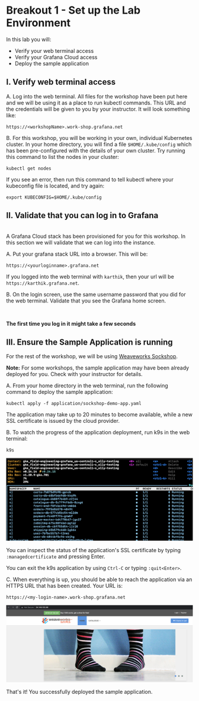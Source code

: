 # Breakout 1 - Set up the Lab Environment

In this lab you will:
- Verify your web terminal access
- Verify your Grafana Cloud access
- Deploy the sample application

## I. Verify web terminal access


A. Log into the web terminal. All files for the workshop have been put here and we will be using it as a place to run kubectl commands. This URL and the credentials will be given to you by your instructor. It will look something like:

```
https://<workshopName>.work-shop.grafana.net
```

B. For this workshop, you will be working in your own, individual Kubernetes cluster. In your home directory, you will find a file `$HOME/.kube/config` which has been pre-configured with the details of your own cluster. Try running this command to list the nodes in your cluster:

```shell
kubectl get nodes
```

If you see an error, then run this command to tell kubectl where your kubeconfig file is located, and try again:

```shell
export KUBECONFIG=$HOME/.kube/config
```

## II. Validate that you can log in to Grafana

<br>
A Grafana Cloud stack has been provisioned for you for this workshop. In this section we will validate that we can log into the instance.

<br>

A. Put your grafana stack URL into a browser. This will be:

```
https://<yourloginname>.grafana.net
```

If you logged into the web terminal with `karthik`, then your url will be `https://karthik.grafana.net`.

B. On the login screen, use the same username password that you did for the web terminal. Validate that you see the Grafana home screen.

<br>

**The first time you log in it might take a few seconds**

## III. Ensure the Sample Application is running

For the rest of the workshop, we will be using [Weaveworks Sockshop](https://microservices-demo.github.io/).

**Note:** For some workshops, the sample application may have been already deployed for you. Check with your instructor for details.

A. From your home directory in the web terminal, run the following command to deploy the sample application:

```shell
kubectl apply -f application/sockshop-demo-app.yaml
```

The application may take up to 20 minutes to become available, while a new SSL certificate is issued by the cloud provider.

B. To watch the progress of the application deployment, run k9s in the web terminal:

```shell
k9s
```

![k9s console](images/image1.png)

You can inspect the status of the application's SSL certificate by typing `:managedcertificate` and pressing Enter.

You can exit the k9s application by using `Ctrl-C` or typing `:quit<Enter>`.

C. When everything is up, you should be able to reach the application via an HTTPS URL that has been created. Your URL is:

```
https://<my-login-name>.work-shop.grafana.net
```

![sockshop](images/image4.png)

That's it! You successfully deployed the sample application.
